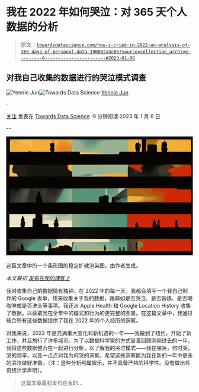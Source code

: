# 我在 2022 年如何哭泣：对 365 天个人数据的分析

> 原文：[`towardsdatascience.com/how-i-cried-in-2022-an-analysis-of-365-days-of-personal-data-190082a3c65?source=collection_archive---------6-----------------------#2023-01-06`](https://towardsdatascience.com/how-i-cried-in-2022-an-analysis-of-365-days-of-personal-data-190082a3c65?source=collection_archive---------6-----------------------#2023-01-06)

## 对我自己收集的数据进行的哭泣模式调查

[](https://medium.com/@artfish?source=post_page-----190082a3c65--------------------------------)![Yennie Jun](https://medium.com/@artfish?source=post_page-----190082a3c65--------------------------------)[](https://towardsdatascience.com/?source=post_page-----190082a3c65--------------------------------)![Towards Data Science](https://towardsdatascience.com/?source=post_page-----190082a3c65--------------------------------) [Yennie Jun](https://medium.com/@artfish?source=post_page-----190082a3c65--------------------------------)

·

[关注](https://medium.com/m/signin?actionUrl=https%3A%2F%2Fmedium.com%2F_%2Fsubscribe%2Fuser%2F12ca1ab81192&operation=register&redirect=https%3A%2F%2Ftowardsdatascience.com%2Fhow-i-cried-in-2022-an-analysis-of-365-days-of-personal-data-190082a3c65&user=Yennie+Jun&userId=12ca1ab81192&source=post_page-12ca1ab81192----190082a3c65---------------------post_header-----------) 发表在 [Towards Data Science](https://towardsdatascience.com/?source=post_page-----190082a3c65--------------------------------) ·9 分钟阅读·2023 年 1 月 6 日[](https://medium.com/m/signin?actionUrl=https%3A%2F%2Fmedium.com%2F_%2Fvote%2Ftowards-data-science%2F190082a3c65&operation=register&redirect=https%3A%2F%2Ftowardsdatascience.com%2Fhow-i-cried-in-2022-an-analysis-of-365-days-of-personal-data-190082a3c65&user=Yennie+Jun&userId=12ca1ab81192&source=-----190082a3c65---------------------clap_footer-----------)

--

[](https://medium.com/m/signin?actionUrl=https%3A%2F%2Fmedium.com%2F_%2Fbookmark%2Fp%2F190082a3c65&operation=register&redirect=https%3A%2F%2Ftowardsdatascience.com%2Fhow-i-cried-in-2022-an-analysis-of-365-days-of-personal-data-190082a3c65&source=-----190082a3c65---------------------bookmark_footer-----------)![](img/2212e7c494328cb706c1a0641ae31f5a.png)

这篇文章中的一个条形图的稳定扩散渲染图。由作者生成。

*本文最初* [*发布在我的博客上*](https://www.artfish.ai/p/an-investigation-of-my-2022-crying)

我对收集自己的数据情有独钟。在 2022 年的每一天，我都会填写一个我自己制作的 Google 表单，用来收集关于我的数据，跟踪如是否哭泣、是否锻炼、是否喝咖啡或是否洗头等事项。我还从 Apple Health 和 Google Location History 收集了数据，以获取我在全年中的模式和行为的更完整的图景。在这篇文章中，我通过结合所有这些数据提供了我在 2022 年的个人经历的洞察。

对我来说，2022 年是充满重大变化和新机遇的一年——我搬到了纽约，开始了新工作，并且旅行了许多城市。为了以数据科学家的方式妥善回顾刚刚过去的一年，我将这些数据整合在一起进行分析，以了解我的哭泣模式——我在哪哭，何时哭，哭的频率，以及一点点对我为何哭的洞察。希望这些洞察能为我在新的一年中更多的哭泣做好准备。（注：这些分析纯属娱乐，并不具备严格的科学性。没有做出任何统计学声明）。

> 这篇文章最初发布在我的…
